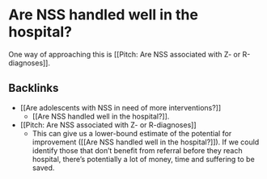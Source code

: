 # Are NSS handled well in the hospital?
One way of approaching this is [[Pitch: Are NSS associated with Z- or R-diagnoses]].

## Backlinks
* [[Are adolescents with NSS in need of more interventions?]]
	* [[Are NSS handled well in the hospital?]].
* [[Pitch: Are NSS associated with Z- or R-diagnoses]]
	* This can give us a lower-bound estimate of the potential for improvement ([[Are NSS handled well in the hospital?]]). If we could identify those that don’t benefit from referral before they reach hospital, there’s potentially a lot of money, time and suffering to be saved.

<!-- {BearID:E9314782-73BF-4EBC-92B2-042555E039A5-2458-0000068FA433DB30} -->
